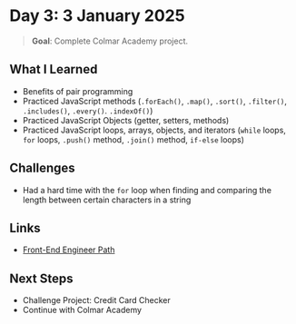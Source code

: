 # Day 3: 3 January 2025

> **Goal**: Complete Colmar Academy project.

## What I Learned

- Benefits of pair programming
- Practiced JavaScript methods (`.forEach()`, `.map()`, `.sort()`, `.filter()`, `.includes()`, `.every()`. `.indexOf()`)
- Practiced JavaScript Objects (getter, setters, methods)
- Practiced JavaScript loops, arrays, objects, and iterators (`while` loops, `for` loops, `.push()` method, `.join()` method, `if-else` loops)

## Challenges

- Had a hard time with the `for` loop when finding and comparing the length between certain characters in a string

## Links

- [Front-End Engineer Path](https://www.codecademy.com/learn/paths/front-end-engineer-career-path)

## Next Steps

- Challenge Project: Credit Card Checker
- Continue with Colmar Academy
